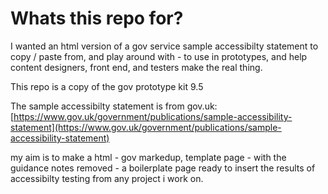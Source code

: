 # Whats this repo for?

I wanted an html version of a gov service sample accessibilty statement to copy / paste from, and play around with - to use in prototypes, and help content designers, front end, and testers make the real thing.

This repo is a copy of the gov prototype kit 9.5

The sample accessibilty statement is from gov.uk: 
[https://www.gov.uk/government/publications/sample-accessibility-statement](https://www.gov.uk/government/publications/sample-accessibility-statement) 


my aim is to make a html - gov markedup, template page - with the guidance notes removed - a boilerplate page ready to insert the results of accessibilty testing from any project i work on.